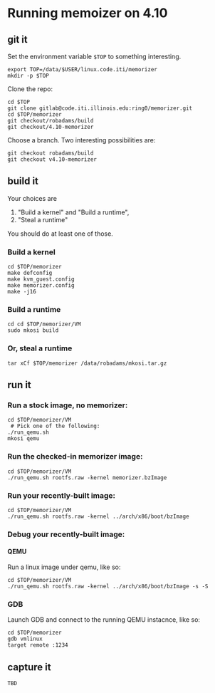 # Running memoizer on 4.10


## git it

Set the environment variable `$TOP` to something interesting.


    export TOP=/data/$USER/linux.code.iti/memorizer
    mkdir -p $TOP


Clone the repo:

    cd $TOP
    git clone gitlab@code.iti.illinois.edu:ring0/memorizer.git
    cd $TOP/memorizer
    git checkout/robadams/build
    git checkout/4.10-memorizer

Choose a branch. Two interesting possibilities are:

    git checkout robadams/build
    git checkout v4.10-memorizer


## build it

Your choices are

1. "Build a kernel" and "Build a runtime", 
2. "Steal a runtime"

You should do at least one of those.

### Build a kernel
    
    cd $TOP/memorizer
    make defconfig
    make kvm_guest.config
    make memorizer.config
    make -j16
    

### Build a runtime

    
    cd cd $TOP/memorizer/VM
    sudo mkosi build
    

### Or, steal a runtime

    
    tar xCf $TOP/memorizer /data/robadams/mkosi.tar.gz
    

## run it

### Run a stock image, no memorizer:

    
    cd $TOP/memorizer/VM
     # Pick one of the following:
    ./run_qemu.sh
    mkosi qemu
    

### Run the checked-in memorizer image:

    
    cd $TOP/memorizer/VM
    ./run_qemu.sh rootfs.raw -kernel memorizer.bzImage
    

### Run your recently-built image:

    
    cd $TOP/memorizer/VM
    ./run_qemu.sh rootfs.raw -kernel ../arch/x86/boot/bzImage
    

### Debug your recently-built image:

#### QEMU

Run a linux image under qemu, like so:

    cd $TOP/memorizer/VM                                             
    ./run_qemu.sh rootfs.raw -kernel ../arch/x86/boot/bzImage -s -S 

 ### GDB

Launch GDB and connect to the running QEMU instacnce, like so:

    cd $TOP/memorizer 
    gdb vmlinux
    target remote :1234

## capture it

    TBD

